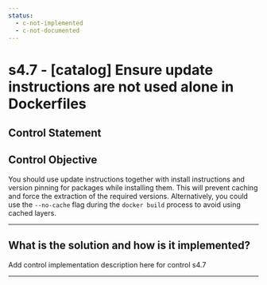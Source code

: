 ```yaml
---
status:
  - c-not-implemented
  - c-not-documented
---
```


# s4.7 - \[catalog\] Ensure update instructions are not used alone in Dockerfiles

## Control Statement

## Control Objective

You should use update instructions together with install instructions and version pinning for packages while installing them. This will prevent caching and force the extraction of the required versions.    Alternatively, you could use the `--no-cache` flag during the `docker build` process to avoid using cached layers.

______________________________________________________________________

## What is the solution and how is it implemented?

Add control implementation description here for control s4.7

______________________________________________________________________
